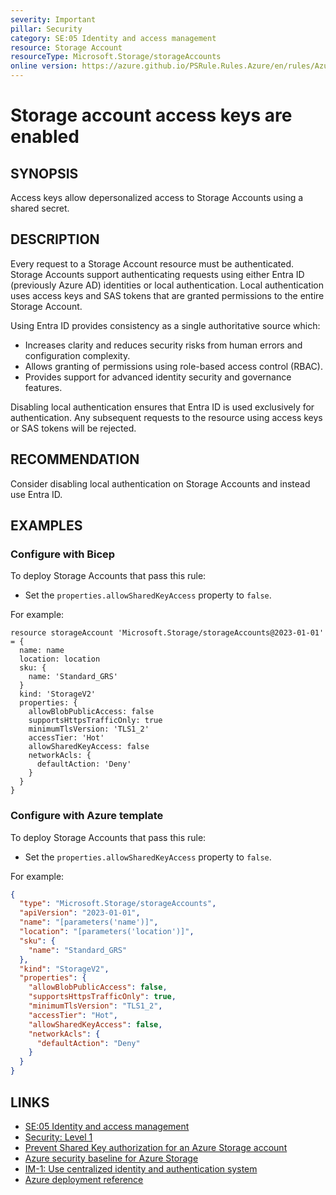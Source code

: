 ```yaml
---
severity: Important
pillar: Security
category: SE:05 Identity and access management
resource: Storage Account
resourceType: Microsoft.Storage/storageAccounts
online version: https://azure.github.io/PSRule.Rules.Azure/en/rules/Azure.Storage.LocalAuth/
---
```


# Storage account access keys are enabled

## SYNOPSIS

Access keys allow depersonalized access to Storage Accounts using a shared secret.

## DESCRIPTION

Every request to a Storage Account resource must be authenticated.
Storage Accounts support authenticating requests using either Entra ID (previously Azure AD) identities or local authentication.
Local authentication uses access keys and SAS tokens that are granted permissions to the entire Storage Account.

Using Entra ID provides consistency as a single authoritative source which:

- Increases clarity and reduces security risks from human errors and configuration complexity.
- Allows granting of permissions using role-based access control (RBAC).
- Provides support for advanced identity security and governance features.

Disabling local authentication ensures that Entra ID is used exclusively for authentication.
Any subsequent requests to the resource using access keys or SAS tokens will be rejected.

## RECOMMENDATION

Consider disabling local authentication on Storage Accounts and instead use Entra ID.

## EXAMPLES

### Configure with Bicep

To deploy Storage Accounts that pass this rule:

- Set the `properties.allowSharedKeyAccess` property to `false`.

For example:

```bicep
resource storageAccount 'Microsoft.Storage/storageAccounts@2023-01-01' = {
  name: name
  location: location
  sku: {
    name: 'Standard_GRS'
  }
  kind: 'StorageV2'
  properties: {
    allowBlobPublicAccess: false
    supportsHttpsTrafficOnly: true
    minimumTlsVersion: 'TLS1_2'
    accessTier: 'Hot'
    allowSharedKeyAccess: false
    networkAcls: {
      defaultAction: 'Deny'
    }
  }
}
```

<!-- external:avm avm/res/storage/storage-account allowSharedKeyAccess -->

### Configure with Azure template

To deploy Storage Accounts that pass this rule:

- Set the `properties.allowSharedKeyAccess` property to `false`.

For example:

```json
{
  "type": "Microsoft.Storage/storageAccounts",
  "apiVersion": "2023-01-01",
  "name": "[parameters('name')]",
  "location": "[parameters('location')]",
  "sku": {
    "name": "Standard_GRS"
  },
  "kind": "StorageV2",
  "properties": {
    "allowBlobPublicAccess": false,
    "supportsHttpsTrafficOnly": true,
    "minimumTlsVersion": "TLS1_2",
    "accessTier": "Hot",
    "allowSharedKeyAccess": false,
    "networkAcls": {
      "defaultAction": "Deny"
    }
  }
}
```

## LINKS

- [SE:05 Identity and access management](https://learn.microsoft.com/azure/well-architected/security/design-identity-authentication)
- [Security: Level 1](https://learn.microsoft.com/azure/well-architected/security/maturity-model?tabs=level1)
- [Prevent Shared Key authorization for an Azure Storage account](https://learn.microsoft.com/azure/storage/common/shared-key-authorization-prevent)
- [Azure security baseline for Azure Storage](https://learn.microsoft.com/security/benchmark/azure/baselines/storage-security-baseline)
- [IM-1: Use centralized identity and authentication system](https://learn.microsoft.com/security/benchmark/azure/baselines/storage-security-baseline#im-1-use-centralized-identity-and-authentication-system)
- [Azure deployment reference](https://learn.microsoft.com/azure/templates/microsoft.storage/storageaccounts)
